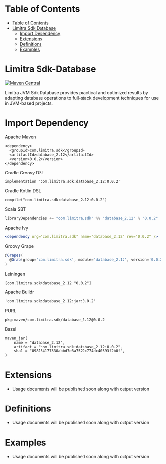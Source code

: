 Table of Contents
=================

- [Table of Contents](#table-of-contents)
- [Limitra Sdk Database](#limitra-sdk-database)
    - [Import Dependency](#import-dependency)
    - [Extensions](#extensions)
    - [Definitions](#definitions)
    - [Examples](#examples)

Limitra Sdk-Database
=======

[![Maven Central](https://img.shields.io/maven-central/v/com.limitra.sdk/database_2.12.svg?label=Maven%20Central)](https://search.maven.org/search?q=g:%22com.limitra.sdk%22%20AND%20a:%22database_2.12%22)

Limitra JVM Sdk Database provides practical and optimized results by adapting database operations to full-stack development techniques for use in JVM-based projects. 

Import Dependency
=================

Apache Maven
````Maven
<dependency>
  <groupId>com.limitra.sdk</groupId>
  <artifactId>database_2.12</artifactId>
  <version>0.0.2</version>
</dependency>
````

Gradle Groovy DSL
````Gradle Groovy DSL
implementation 'com.limitra.sdk:database_2.12:0.0.2'
````

Gradle Kotlin DSL
````Gradle Kotlin DSL
compile("com.limitra.sdk:database_2.12:0.0.2")
````

Scala SBT
````Scala SBT
libraryDependencies += "com.limitra.sdk" %% "database_2.12" % "0.0.2"
````

Apache Ivy
````Apache Ivy
<dependency org="com.limitra.sdk" name="database_2.12" rev="0.0.2" />
````

Groovy Grape
````Groovy Grape
@Grapes(
  @Grab(group='com.limitra.sdk', module='database_2.12', version='0.0.2')
)
````

Leiningen
````Leiningen
[com.limitra.sdk/database_2.12 "0.0.2"]
````

Apache Buildr
````Apache Buildr
'com.limitra.sdk:database_2.12:jar:0.0.2'
````

PURL
````PURL
pkg:maven/com.limitra.sdk/database_2.12@0.0.2
````

Bazel
````Bazel
maven_jar(
    name = "database_2.12",
    artifact = "com.limitra.sdk:database_2.12:0.0.2",
    sha1 = "098164177330abbd7e3a7529c774dc40593f2b0f",
)
````

Extensions
==========

* Usage documents will be published soon along with output version

Definitions
=========

* Usage documents will be published soon along with output version

Examples
========

* Usage documents will be published soon along with output version
